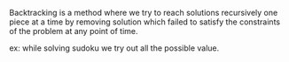 Backtracking is a method where we try to reach solutions recursively one piece at a time by removing solution which failed to satisfy the constraints of the problem at any point of time.

ex: while solving sudoku we try out all the possible value.